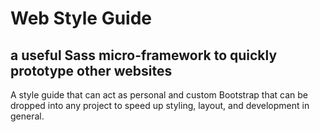 # Web Style Guide
## a useful Sass micro-framework to quickly prototype other websites
A style guide that can act as personal and custom Bootstrap that can be dropped into any project to speed up styling, layout, and development in general.
